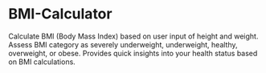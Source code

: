 # BMI-Calculator
Calculate BMI (Body Mass Index) based on user input of height and weight. 
Assess BMI category as severely underweight, underweight, healthy, overweight, or obese. Provides quick insights into your health status based on BMI calculations.
